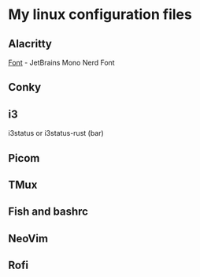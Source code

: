 # My linux configuration files

## Alacritty

[Font](https://www.nerdfonts.com/font-downloads) - JetBrains Mono Nerd Font

## Conky

## i3

i3status or i3status-rust (bar)

## Picom

## TMux

## Fish and bashrc

## NeoVim

## Rofi

